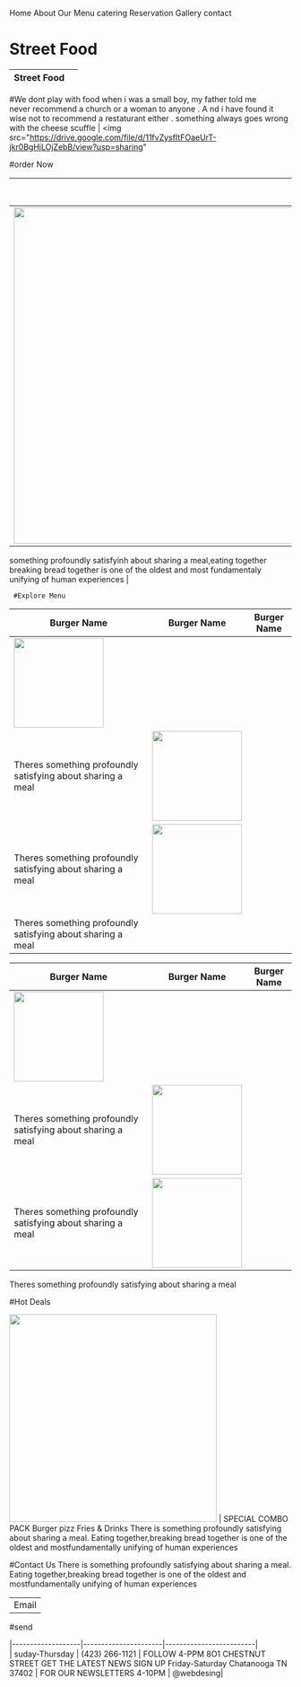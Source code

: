 Home About        Our Menu         catering         Reservation            Gallery                 contact
# Street Food




|    Street Food   |      |
|------------|-------------|

#We dont play with food
when i was a small boy, my father told me                                  
never recommend a church or a woman to anyone .
A nd i have found it wise not to recommend a restaturant either .
something always goes wrong with the cheese scuffle | <img src="https://drive.google.com/file/d/11fvZysfItFOaeUrT-jkr0BgHjLOjZebB/view?usp=sharing" 

#order Now


|      | Eating Together     |
|------------|-------------|
| <img src="https://drive.google.com/file/d/1awy4BBKavtfZtulG95r1x0myopUSOZkd/view?usp=sharing" width= "600px"> | theres
something profoundly satisfyinh about sharing a meal,eating together breaking bread together
is one of the oldest and most fundamentaly unifying of human experiences  |

     #Explore Menu
|  Burger Name | Burger Name| Burger Name |
|----------------|--------------|---------------|
| <img src="https://drive.google.com/file/d/1bovRd2S0kOkaD5FRQN3klfFdE0JCVsRR/view?usp=sharing " width="160px">
Theres something profoundly satisfying about sharing a meal | <img src= "https://drive.google.com/file/d/1bovRd2S0kOkaD5FRQN3klfFdE0JCVsRR/view?usp=sharing " width="160px">
Theres something profoundly satisfying about sharing a meal | <img src= "https://drive.google.com/file/d/1bovRd2S0kOkaD5FRQN3klfFdE0JCVsRR/view?usp=sharing " width="160px" >
Theres something profoundly satisfying about sharing a meal |



|  Burger Name | Burger Name| Burger Name |
|----------------|--------------|---------------|
| <img src="https://drive.google.com/file/d/1bovRd2S0kOkaD5FRQN3klfFdE0JCVsRR/view?usp=sharing " width="160px">
Theres something profoundly satisfying about sharing a meal | <img src= "https://drive.google.com/file/d/1bovRd2S0kOkaD5FRQN3klfFdE0JCVsRR/view?usp=sharing " width="160px">
Theres something profoundly satisfying about sharing a meal | <img src= "https://drive.google.com/file/d/1bovRd2S0kOkaD5FRQN3klfFdE0JCVsRR/view?usp=sharing " width="160px" >
Theres something profoundly satisfying about sharing a meal


#Hot Deals

<img src="https://drive.google.com/file/d/1vKA1TwOo3kGtw9IwHaW3t0QEGuyVoWAi/view?usp=sharing" width= "370px"> | SPECIAL COMBO PACK
                                                                                                                 Burger pizz
                                                                                                                 Fries & Drinks
                                                                                                                 There is something profoundly satisfying about sharing a meal.
                                                                                                                  Eating together,breaking bread together is one of the oldest and mostfundamentally
                                                                                                                unifying of human experiences
                                                                                                                
                                                                                                                
#Contact Us
There is something profoundly satisfying about sharing a meal.
        Eating together,breaking bread together is one of the oldest and mostfundamentally
        unifying of human experiences
        
        
 |                 |   
 |-----------------|
 |Email            |
 
 #send
 
  
  
  |-------------------|----------------------|-------------------------|  
  | suday-Thursday    | (423) 266-1121     |    FOLLOW
  4-PPM                 8O1 CHESTNUT STREET     GET THE LATEST NEWS SIGN UP
  Friday-Saturday      Chatanooga TN 37402 |   FOR OUR NEWSLETTERS 
  4-10PM |                                          @webdesing|   
 
 
        
        


















